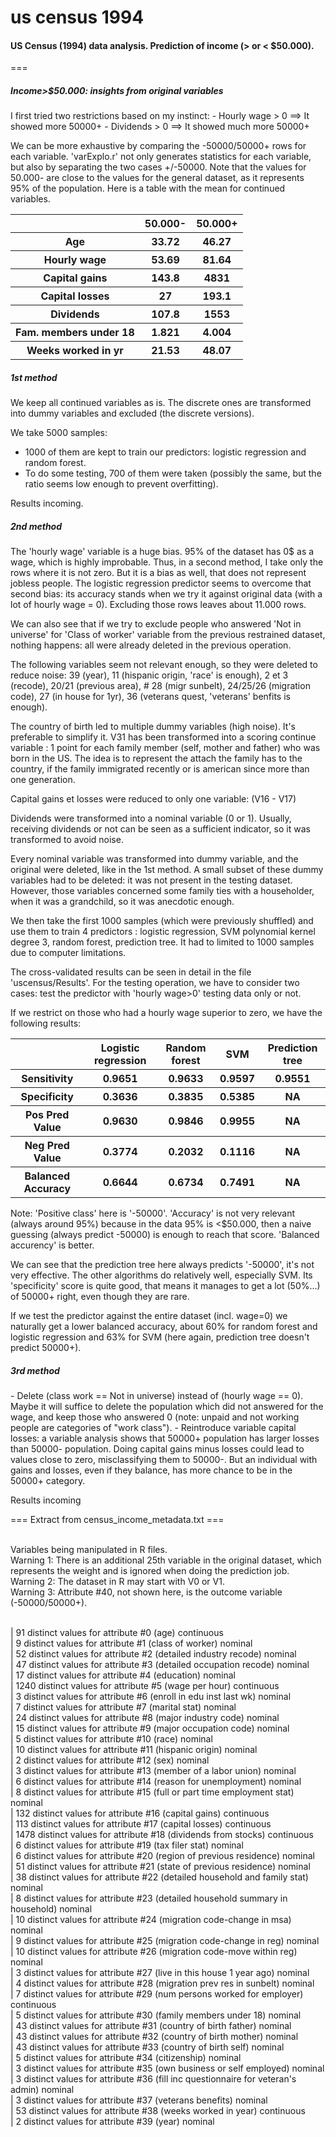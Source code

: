 us census 1994
========

<h4>US Census (1994) data analysis. Prediction of income (> or &lt; $50.000).</h4>

===

<h5>Income>$50.000: insights from original variables</h5>
I first tried two restrictions based on my instinct:
- Hourly wage > 0 ==> It showed more 50000+
- Dividends > 0 ==> It showed much more 50000+

We can be more exhaustive by comparing the -50000/50000+ rows for each variable. 'varExplo.r' not only generates statistics for each variable, but also by separating the two cases +/-50000. Note that the values for 50.000- are close to the values for the general dataset, as it represents 95% of the population. Here is a table with the mean for continued variables.
<table>
<tr>
  <th></th><th>50.000-</th><th>50.000+</th>
</tr>
<tr>
  <th>Age</th><th> 33.72</th><th> 46.27 </th>
</tr>
<tr>
  <th>Hourly wage</th><th> 53.69</th><th>81.64</th>
</tr>
<tr>
  <th>Capital gains</th><th> 143.8</th><th>4831</th>
</tr>
<tr>
  <th>Capital losses</th><th> 27</th><th> 193.1</th>
</tr>
<tr>
  <th>Dividends</th><th>107.8</th><th>1553</th>
</tr>
<tr>
  <th>Fam. members under 18</th><th> 1.821</th><th>4.004</th>
</tr>
<tr>
  <th>Weeks worked in yr</th><th> 21.53 </th><th>48.07 </th>
</tr>
</table>


<h5>1st method</h5>

We keep all continued variables as is. The discrete ones are transformed into dummy variables and excluded (the discrete versions).

We take 5000 samples:
- 1000 of them are kept to train our predictors: logistic regression and random forest. 
- To do some testing, 700 of them were taken (possibly the same, but the ratio seems low enough to prevent overfitting).

Results incoming.


<h5>2nd method</h5>

The 'hourly wage' variable is a huge bias. 95% of the dataset has 0$ as a wage, which is highly improbable. Thus, in a second method, I take only the rows where it is not zero. But it is a bias as well, that does not represent jobless people. The logistic regression predictor seems to overcome that second bias: its accuracy stands when we try it against original data (with a lot of hourly wage = 0). Excluding those rows leaves about 11.000 rows.

We can also see that if we try to exclude people who answered 'Not in universe' for 'Class of worker' variable from the previous restrained dataset, nothing happens: all were already deleted in the previous operation.

The following variables seem not relevant enough, so they were deleted to reduce noise: 39 (year), 11 (hispanic origin, 'race' is enough), 2 et 3 (recode), 20/21 (previous area), # 28 (migr sunbelt), 24/25/26 (migration code), 27 (in house for 1yr), 36 (veterans quest, 'veterans' benfits is enough).

The country of birth led to multiple dummy variables (high noise). It's preferable to simplify it. V31 has been transformed into a scoring continue variable : 1 point for each family member (self, mother and father) who was born in the US. The idea is to represent the attach the family has to the country, if the family immigrated recently or is american since more than one generation.

Capital gains et losses were reduced to only one variable: (V16 - V17)

Dividends were transformed into a nominal variable (0 or 1). Usually, receiving dividends or not can be seen as a sufficient indicator, so it was transformed to avoid noise.

Every nominal variable was transformed into dummy variable, and the original were deleted, like in the 1st method. A small subset of these dummy variables had to be deleted: it was not present in the testing dataset. However, those variables concerned some family ties with a householder, when it was a grandchild, so it was anecdotic enough.

We then take the first 1000 samples (which were previously shuffled) and use them to train 4 predictors : logistic regression, SVM polynomial kernel degree 3, random forest, prediction tree. It had to limited to 1000 samples due to computer limitations.

The cross-validated results can be seen in detail in the file 'uscensus/Results'. For the testing operation, we have to consider two cases: test the predictor with 'hourly wage>0' testing data only or not. 

If we restrict on those who had a hourly wage superior to zero, we have the following results:
<table>
<tr>
  <th></th><th>Logistic regression</th><th>Random forest</th><th>SVM</th><th>Prediction tree</th>
</tr>
<tr>
  <th>Sensitivity</th><th>0.9651</th><th>0.9633</th><th>0.9597</th><th>0.9551 </th>
</tr>
<tr>
  <th>Specificity</th><th>0.3636</th><th>0.3835</th><th> 0.5385</th><th>NA</th>
</tr>
<tr>
  <th>Pos Pred Value</th><th>0.9630 </th><th>0.9846</th><th>0.9955</th><th>NA</th>
</tr>
<tr>
  <th>Neg Pred Value</th><th>0.3774 </th><th>0.2032</th><th>0.1116</th><th>NA</th>
</tr>
<tr>
  <th>Balanced Accuracy</th><th>0.6644 </th><th>0.6734</th><th>0.7491</th><th>NA</th>
</tr>
</table>

Note: 'Positive class' here is '-50000'.
'Accuracy' is not very relevant (always around 95%) because in the data 95% is <$50.000, then a naive guessing (always predict -50000) is enough to reach that score. 'Balanced accurency' is better.

We can see that the prediction tree here always predicts '-50000', it's not very effective. The other algorithms do relatively well, especially SVM. Its 'specificity' score is quite good, that means it manages to get a lot (50%...) of 50000+ right, even though they are rare.

If we test the predictor against the entire dataset (incl. wage=0) we naturally get a lower balanced accuracy, about 60% for random forest and logistic regression and 63% for SVM (here again, prediction tree doesn't predict 50000+).







<h5>3rd method</h5>
- Delete (class work == Not in universe) instead of (hourly wage == 0). Maybe it will suffice to delete the population which did not answered for the wage, and keep those who answered 0 (note: unpaid and not working people are categories of "work class").
- Reintroduce variable capital losses: a variable analysis shows that 50000+ population has larger losses than 50000- population. Doing capital gains minus losses could lead to values close to zero, misclassifying them to 50000-. But an individual with gains and losses, even if they balance, has more chance to be in the 50000+ category.

Results incoming


=== Extract from census_income_metadata.txt ===

<br/>Variables being manipulated in R files.
<br/>Warning 1: There is an additional 25th variable in the original dataset, which represents the weight and is ignored when doing the prediction job.
<br/>Warning 2: The dataset in R may start with V0 or V1. 
<br/>Warning 3: Attribute #40, not shown here, is the outcome variable (-50000/50000+).

<br/>|   91 distinct values for attribute #0 (age) continuous
<br/>|    9 distinct values for attribute #1 (class of worker) nominal
<br/>|   52 distinct values for attribute #2 (detailed industry recode) nominal
<br/>|   47 distinct values for attribute #3 (detailed occupation recode) nominal
<br/>|   17 distinct values for attribute #4 (education) nominal
<br/>| 1240 distinct values for attribute #5 (wage per hour) continuous
<br/>|    3 distinct values for attribute #6 (enroll in edu inst last wk) nominal
<br/>|    7 distinct values for attribute #7 (marital stat) nominal
<br/>|   24 distinct values for attribute #8 (major industry code) nominal
<br/>|   15 distinct values for attribute #9 (major occupation code) nominal
<br/>|    5 distinct values for attribute #10 (race) nominal
<br/>|   10 distinct values for attribute #11 (hispanic origin) nominal
<br/>|    2 distinct values for attribute #12 (sex) nominal
<br/>|    3 distinct values for attribute #13 (member of a labor union) nominal
<br/>|    6 distinct values for attribute #14 (reason for unemployment) nominal
<br/>|    8 distinct values for attribute #15 (full or part time employment stat) nominal
<br/>|  132 distinct values for attribute #16 (capital gains) continuous
<br/>|  113 distinct values for attribute #17 (capital losses) continuous
<br/>| 1478 distinct values for attribute #18 (dividends from stocks) continuous
<br/>|    6 distinct values for attribute #19 (tax filer stat) nominal
<br/>|    6 distinct values for attribute #20 (region of previous residence) nominal
<br/>|   51 distinct values for attribute #21 (state of previous residence) nominal
<br/>|   38 distinct values for attribute #22 (detailed household and family stat) nominal
<br/>|    8 distinct values for attribute #23 (detailed household summary in household) nominal
<br/>|   10 distinct values for attribute #24 (migration code-change in msa) nominal
<br/>|    9 distinct values for attribute #25 (migration code-change in reg) nominal
<br/>|   10 distinct values for attribute #26 (migration code-move within reg) nominal
<br/>|    3 distinct values for attribute #27 (live in this house 1 year ago) nominal
<br/>|    4 distinct values for attribute #28 (migration prev res in sunbelt) nominal
<br/>|    7 distinct values for attribute #29 (num persons worked for employer) continuous
<br/>|    5 distinct values for attribute #30 (family members under 18) nominal
<br/>|   43 distinct values for attribute #31 (country of birth father) nominal
<br/>|   43 distinct values for attribute #32 (country of birth mother) nominal
<br/>|   43 distinct values for attribute #33 (country of birth self) nominal
<br/>|    5 distinct values for attribute #34 (citizenship) nominal
<br/>|    3 distinct values for attribute #35 (own business or self employed) nominal
<br/>|    3 distinct values for attribute #36 (fill inc questionnaire for veteran's admin) nominal
<br/>|    3 distinct values for attribute #37 (veterans benefits) nominal
<br/>|   53 distinct values for attribute #38 (weeks worked in year) continuous
<br/>|    2 distinct values for attribute #39 (year) nominal
